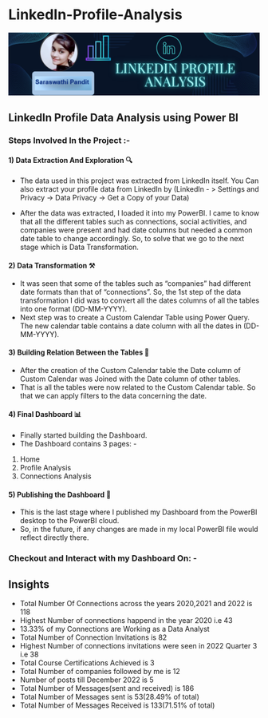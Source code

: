 # LinkedIn-Profile-Analysis
![logo](https://github.com/saraswathi2000/LinkedIn-Profile-Analysis/blob/main/Saraswathi%20Pandit.png)
## LinkedIn Profile Data Analysis using Power BI
### Steps Involved In the Project :-
#### 1) Data Extraction And Exploration 🔍
* The data used in this project was extracted from LinkedIn itself. 
You Can also extract your profile data from LinkedIn by (LinkedIn - > Settings and Privacy -> Data Privacy -> Get a Copy of your Data)

* After the data was extracted, I loaded it into my PowerBI. I came to know that all the different tables such as connections, social activities, and companies were present and had date columns but needed a common date table to change accordingly.
So, to solve that we go to the next stage which is Data Transformation. 

#### 2) Data Transformation ⚒️
* It was seen that some of the tables such as “companies” had different date formats than that of “connections”. So, the 1st step of the data transformation I did was to convert all the dates columns of all the tables into one format (DD-MM-YYYY).
* Next step was to create a Custom Calendar Table using Power Query. The new calendar table contains a date column with all the dates in (DD-MM-YYYY).

#### 3) Building Relation Between the Tables 🤝
 * After the creation of the Custom Calendar table the Date column of Custom Calendar was Joined with the Date column of other tables.
 * That is all the tables were now related to the Custom Calendar table. So that we can apply filters to the data concerning the date.

#### 4) Final Dashboard 📊
 *  Finally started building the Dashboard.
 *  The Dashboard contains 3 pages: -
 1. Home 
 2. Profile Analysis
 3. Connections Analysis
 

#### 5) Publishing the Dashboard 📰
 * This is the last stage where I published my Dashboard from the PowerBI desktop to the PowerBI cloud. 
 * So, in the future, if any changes are made in my local PowerBI file would reflect directly there.
 
### Checkout and Interact with my Dashboard On: - 


## Insights
* Total Number Of Connections across the years 2020,2021 and 2022 is 118
* Highest Number of connections happend in the year 2020 i.e 43
* 13.33% of my Connections are Working as a Data Analyst
* Total Number of Connection Invitations is 82
* Highest Number of connections invitations were seen in 2022 Quarter 3 i.e 38
* Total Course Certifications Achieved is 3
* Total Number of companies followed by me is 12
* Number of posts till December 2022 is 5
* Total Number of Messages(sent and received) is 186
* Total Number of Messages sent is 53(28.49% of total)
* Total Number of Messages Received is 133(71.51% of total)

